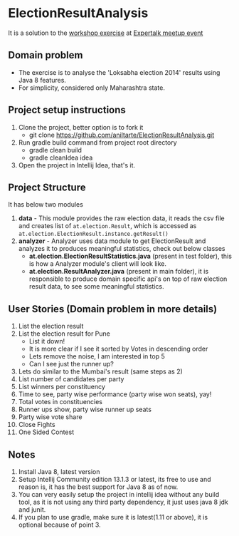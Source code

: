 ElectionResultAnalysis
======================

It is a solution to the [workshop exercise](https://github.com/aniltarte/ElectionResultComputing) at [Expertalk meetup event](http://www.meetup.com/expertalks/events/179983882/ "Java 8")

Domain problem
-----------------------------
* The exercise is to analyse the 'Loksabha election 2014' results using Java 8 features.
* For simplicity, considered only Maharashtra state.

Project setup instructions
---------------------------
1. Clone the project, better option is to fork it
    * git clone https://github.com/aniltarte/ElectionResultAnalysis.git
2. Run gradle build command from project root directory
    * gradle clean build
    * gradle cleanIdea idea
3. Open the project in Intellij Idea, that's it.

Project Structure
-------------------------
It has below two modules   

1. **data** - This module provides the raw election data, it reads the csv file and creates list of `at.election.Result`, which is accessed as `at.election.ElectionResult.instance.getResult()`
2. **analyzer** - Analyzer uses data module to get ElectionResult and analyzes it to produces meaningful statistics, check out below classes
   * **at.election.ElectionResultStatistics.java** (present in test folder), this is how a Analyzer module's client will look like.
   * **at.election.ResultAnalyzer.java** (present in main folder), it is responsible to produce domain specific api's on top of raw election result data, to see some meaningful statistics.

User Stories (Domain problem in more details)
----------------------------------------------
1. List the election result
2. List the election result for Pune
   * List it down!
   * It is more clear if I see it sorted by Votes in descending order
   * Lets remove the noise, I am interested in top 5
   * Can I see just the runner up?
3. Lets do similar to the Mumbai's result (same steps as 2)
4. List number of candidates per party
5. List winners per constituency
6. Time to see, party wise performance (party wise won seats), yay!
7. Total votes in constituencies
8. Runner ups show, party wise runner up seats
9. Party wise vote share
10. Close Fights
11. One Sided Contest


Notes
------------
1. Install Java 8, latest version
2. Setup  Intellij Community edition 13.1.3 or latest, its free to use and reason is, it has the best support for Java 8 as of now.
3. You can very easily setup the project in intellij idea without any build tool, as it is not using any third party dependency, it just uses java 8 jdk and junit.
4. If you plan to use gradle, make sure it is latest(1.11 or above), it is optional because of point 3.

